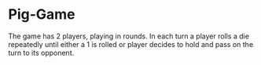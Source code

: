# Pig-Game
The game has 2 players, playing in rounds. In each turn a player rolls a die repeatedly until either a 1 is rolled or 
player decides to hold and pass on the turn to its opponent. 

                    
